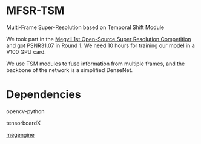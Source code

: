 # MFSR-TSM
Multi-Frame Super-Resolution based on Temporal Shift Module

We took part in the [Megvii 1st Open-Source Super Resolution Competition](https://studio.brainpp.com/competition) and got PSNR31.07 in Round 1. We need 10 hours for training our model in a V100 GPU card.

We use TSM modules to fuse information from multiple frames, and the backbone of the network is a simplified DenseNet.

# Dependencies
opencv-python

tensorboardX

[megengine](https://megengine.org.cn/install/)
